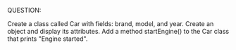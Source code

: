 QUESTION:

Create a class called Car with fields: brand, model, and year. 
Create an object and display its attributes.
Add a method startEngine() to the Car class that prints "Engine started".
